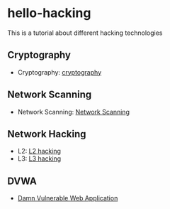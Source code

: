 # hello-hacking
This is a tutorial about different hacking technologies

## Cryptography
- Cryptography: [cryptography](cryptography/README.md)

## Network Scanning
- Network Scanning: [Network Scanning](network-scanning/README.md)

## Network Hacking
- L2: [L2 hacking](network-hacking/l2/README.md)
- L3: [L3 hacking](network-hacking/l3/README.md)

## DVWA
- [Damn Vulnerable Web Application](dvwa/README.md)
